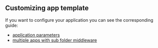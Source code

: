 ## Customizing app template

If you want to configure your application you can see the corresponding guide:

- [application parameters](/docs/guide/application-parameters.md)
- [multiple apps with sub folder middleware](/docs/guide/multiple-apps.md)
